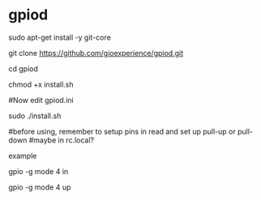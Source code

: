 # gpiod

sudo apt-get install -y git-core

git clone https://github.com/gioexperience/gpiod.git

cd gpiod

chmod +x install.sh

#Now edit gpiod.ini


sudo ./install.sh




#before using, remember to setup pins in read and set up pull-up or pull-down
#maybe in rc.local?

example


gpio -g mode 4 in

gpio -g mode 4 up
